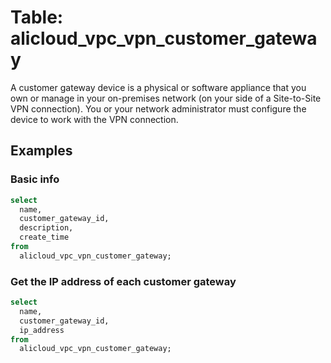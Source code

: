 # Table: alicloud_vpc_vpn_customer_gateway

A customer gateway device is a physical or software appliance that you own or manage in your on-premises network (on your side of a Site-to-Site VPN connection). You or your network administrator must configure the device to work with the VPN connection.

## Examples

### Basic info

```sql
select
  name,
  customer_gateway_id,
  description,
  create_time
from
  alicloud_vpc_vpn_customer_gateway;
```

### Get the IP address of each customer gateway

```sql
select
  name,
  customer_gateway_id,
  ip_address
from
  alicloud_vpc_vpn_customer_gateway;
```
